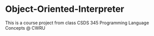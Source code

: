 # Object-Oriented-Interpreter
This is a course project from class CSDS 345 Programming Language Concepts @ CWRU

